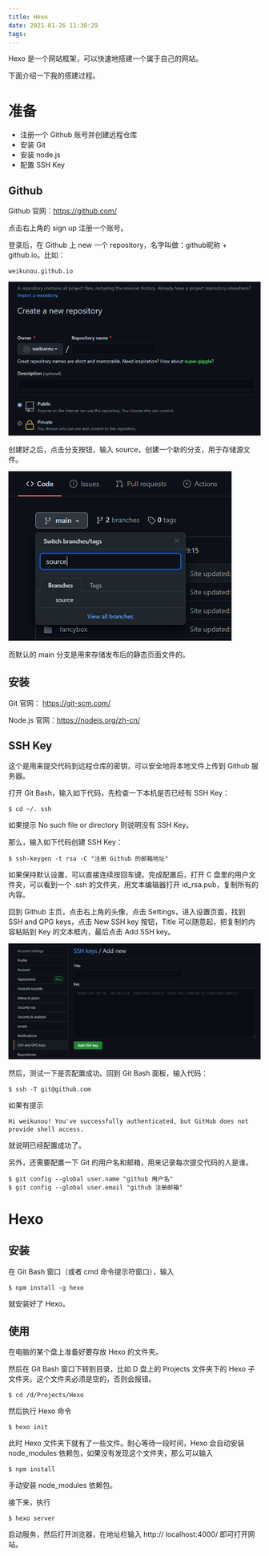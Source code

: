 ```yaml
---
title: Hexo
date: 2021-01-26 11:30:29
tags:
---
```


Hexo 是一个网站框架，可以快速地搭建一个属于自己的网站。

下面介绍一下我的搭建过程。

<!--more-->

# 准备

- 注册一个 Github 账号并创建远程仓库
- 安装 Git
- 安装 node.js
- 配置 SSH Key

## Github

Github 官网：https://github.com/

点击右上角的 sign up 注册一个账号。

登录后，在 Github 上 new 一个 repository，名字叫做：github昵称 + github.io。比如：

```
weikunou.github.io
```

![创建仓库](../images/Hexo/repository.png)

创建好之后，点击分支按钮，输入 source，创建一个新的分支，用于存储源文件。

![创建source分支](../images/Hexo/source.png)

而默认的 main 分支是用来存储发布后的静态页面文件的。

## 安装

Git 官网： https://git-scm.com/

Node.js 官网：https://nodejs.org/zh-cn/

## SSH Key

这个是用来提交代码到远程仓库的密钥，可以安全地将本地文件上传到 Github 服务器。

打开 Git Bash，输入如下代码，先检查一下本机是否已经有 SSH Key：

```
$ cd ~/. ssh
```

如果提示 No such file or directory 则说明没有 SSH Key。

那么，输入如下代码创建 SSH Key：

```
$ ssh-keygen -t rsa -C "注册 Github 的邮箱地址"
```

如果保持默认设置，可以直接连续按回车键。完成配置后，打开 C 盘里的用户文件夹，可以看到一个 .ssh 的文件夹，用文本编辑器打开 id_rsa.pub，复制所有的内容。

回到 Github 主页，点击右上角的头像，点击 Settings，进入设置页面，找到 SSH and GPG keys，点击 New SSH key 按钮，Title 可以随意起，把复制的内容粘贴到 Key 的文本框内，最后点击 Add SSH key。

![ssh](../images/Hexo/ssh.png)

然后，测试一下是否配置成功。回到 Git Bash 面板，输入代码：

```
$ ssh -T git@github.com
```

如果有提示

```
Hi weikunou! You've successfully authenticated, but GitHub does not provide shell access.
```

就说明已经配置成功了。

另外，还需要配置一下 Git 的用户名和邮箱，用来记录每次提交代码的人是谁。

```
$ git config --global user.name "github 用户名"
$ git config --global user.email "github 注册邮箱"
```

# Hexo

## 安装

在 Git Bash 窗口（或者 cmd 命令提示符窗口），输入

```
$ npm install -g hexo
```

就安装好了 Hexo。

## 使用

在电脑的某个盘上准备好要存放 Hexo 的文件夹。

然后在 Git Bash 窗口下转到目录，比如 D 盘上的 Projects 文件夹下的 Hexo 子文件夹。这个文件夹必须是空的，否则会报错。

```
$ cd /d/Projects/Hexo
```

然后执行 Hexo 命令

```
$ hexo init
```

此时 Hexo 文件夹下就有了一些文件。耐心等待一段时间，Hexo 会自动安装 node_modules 依赖包，如果没有发现这个文件夹，那么可以输入

```
$ npm install
```

手动安装 node_modules 依赖包。

接下来，执行

```
$ hexo server
```

启动服务，然后打开浏览器，在地址栏输入 http:// localhost:4000/ 即可打开网站。